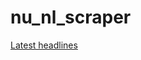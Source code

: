 # nu_nl_scraper

[Latest headlines](https://flatgithub.com/lassebenni/nu_nl_scraper/blob/master/output/results.json?filename=output%2Fresults.json)
